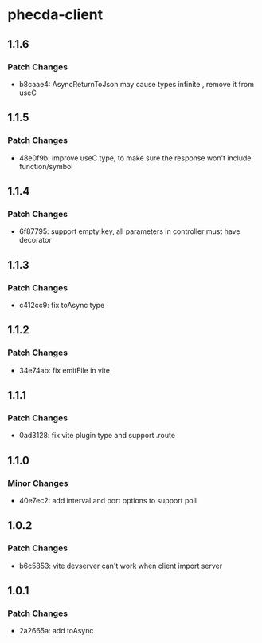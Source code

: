 # phecda-client

## 1.1.6

### Patch Changes

- b8caae4: AsyncReturnToJson may cause types infinite , remove it from useC

## 1.1.5

### Patch Changes

- 48e0f9b: improve useC type, to make sure the response won't include function/symbol

## 1.1.4

### Patch Changes

- 6f87795: support empty key, all parameters in controller must have decorator

## 1.1.3

### Patch Changes

- c412cc9: fix toAsync type

## 1.1.2

### Patch Changes

- 34e74ab: fix emitFile in vite

## 1.1.1

### Patch Changes

- 0ad3128: fix vite plugin type and support .route

## 1.1.0

### Minor Changes

- 40e7ec2: add interval and port options to support poll

## 1.0.2

### Patch Changes

- b6c5853: vite devserver can't work when client import server

## 1.0.1

### Patch Changes

- 2a2665a: add toAsync
